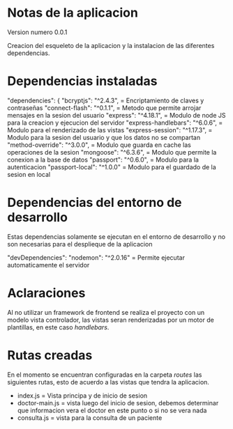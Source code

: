 # Notas de la aplicacion

Version numero 0.0.1

Creacion del esqueleto de la aplicacion y la instalacion de las diferentes dependencias.

# Dependencias instaladas

  "dependencies": {
    "bcryptjs": "^2.4.3", = Encriptamiento de claves y contraseñas
    "connect-flash": "^0.1.1", = Metodo que permite arrojar mensajes en la sesion del usuario
    "express": "^4.18.1", = Modulo de node JS para la creacion y ejecucion del servidor
    "express-handlebars": "^6.0.6", = Modulo para el renderizado de las vistas
    "express-session": "^1.17.3", = Modulo para la sesion del usuario y que los datos no se compartan
    "method-override": "^3.0.0", = Modulo que guarda en cache las operaciones de la sesion
    "mongoose": "^6.3.6", = Modulo que permite la conexion a la base de datos
    "passport": "^0.6.0", = Modulo para la autenticacion
    "passport-local": "^1.0.0" = Modulo para el guardado de la sesion en local

# Dependencias del entorno de desarrollo

Estas dependencias solamente se ejecutan en el entorno de desarrollo y no son necesarias para el desplieque de la aplicacion

  "devDependencies": 
    "nodemon": "^2.0.16" = Permite ejecutar automaticamente el servidor

# Aclaraciones

Al no utilizar un framework de frontend se realiza el proyecto con un modelo vista controlador, las vistas seran renderizadas por un motor de plantillas, en este caso *handlebars*.

# Rutas creadas

En el momento se encuentran configuradas en la carpeta *routes* las siguientes rutas, esto de acuerdo a las vistas que tendra la aplicacion.

- index.js = Vista principa y de inicio de sesion
- doctor-main.js = vista luego del inicio de sesion, debemos determinar que informacion vera el doctor en este punto o si no se vera nada
- consulta.js = vista para la consulta de un paciente